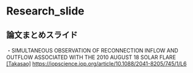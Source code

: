 # Research_slide
## 論文まとめスライド
・SIMULTANEOUS OBSERVATION OF RECONNECTION INFLOW AND OUTFLOW ASSOCIATED WITH THE 2010 AUGUST 18 SOLAR FLARE [[Takasao]](Takasao_et_al_2011.pdf)
https://iopscience.iop.org/article/10.1088/2041-8205/745/1/L6




